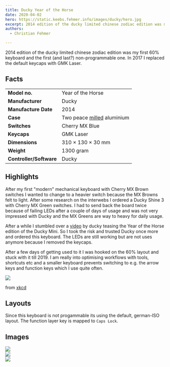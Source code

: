 ```yaml
---
title: Ducky Year of the Horse
date: 2020-04-02
hero: https://static.keebs.fehmer.info/images/ducky/hero.jpg
excerpt: 2014 edition of the ducky limited chinese zodiac edition was my first 60% keyboard and the first (and last?) non-programmable one.
authors:
  - Christian Fehmer

---
```


2014 edition of the ducky limited chinese zodiac edition was my first 60% keyboard and the first (and last?) non-programmable one. In 2017 I replaced the default keycaps with GMK Laser.

## Facts 

| | |
|---------------------|-----------------------------------------------------------------------------------------------|
| **Model no.** | Year of the Horse |
| **Manufacturer** | Ducky |
| **Manufacture Date** | 2014 |
| **Case** | Two peace [milled](https://www.youtube.com/watch?v=IHHBqqQJ2Zs) aluminium |
| **Switches** | Cherry MX Blue |
| **Keycaps** | GMK Laser |
| **Dimensions** | 310 × 130 × 30 mm |
| **Weight** | 1300 gram |
| **Controller/Software** | Ducky |


## Highlights

After my first "modern" mechanical keyboard with Cherry MX Brown switches I wanted to change to a heavier switch because the MX Browns felt to light. After some research on the interwebs I ordered a Ducky Shine 3 with Cherry MX Green switches. I had to send back the board twice because of failing LEDs after a couple of days of usage and was not very impressed with Ducky and the MX Greens are way to heavy for daily usage. 

After a while I stumbled over a [video](https://www.youtube.com/watch?v=IHHBqqQJ2Zs) by ducky teasing the Year of the Horse edition of the Ducky Mini. So I took the risk and trusted Ducky once more and ordered this keyboard. The LEDs are still working but are not uses anymore because I removed the keycaps. 

After a few days of getting used to it I was hooked on the 60% layout and stuck with it till 2019. I am really into optimising workflows with tools, shortcuts etc and a smaller keyboard prevents switching to e.g. the arrow keys and function keys which I use quite often. 

<div class="Image__Small">
  <img src="https://imgs.xkcd.com/comics/is_it_worth_the_time.png" />
</div>

from [xkcd](https://xkcd.com/1205/)



## Layouts

Since this keyboard is not progammable its using the default, german-ISO layout. The function layer key is mapped to `Caps Lock`.

## Images


<div class="Image__Large">
  <img src="https://static.keebs.fehmer.info/images/ducky/1.jpg"  />
</div>

<div class="Image__Large">
  <img src="https://static.keebs.fehmer.info/images/ducky/2.jpg"  />
</div>

<div class="Image__Large">
  <img src="https://static.keebs.fehmer.info/images/ducky/3.jpg"  />
</div>